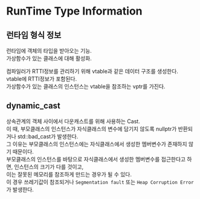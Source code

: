 # RunTime Type Information
## 런타임 형식 정보
런타임에 객체의 타입을 받아오는 기능. <br/>
가상함수가 있는 클래스에 대해 활성화. <br/>

컴파일러가 RTTI정보를 관리하기 위해 vtable과 같은 데이터 구조를 생성한다. <br/>
vtable에 RTTI정보가 포함된다. <br/>
가상함수가 있는 클래스의 인스턴스는 vtable을 참조하는 vptr를 가진다.

## dynamic_cast
상속관계의 객체 사이에서 다운캐스트를 위해 사용하는 Cast. <br/>
이 때, 부모클래스의 인스턴스가 자식클래스의 변수에 담기지 않도록 nullptr가 반환되거나 std::bad_cast가 발생한다. <br/>
그 이유는 부모클래스의 인스턴스에는 자식클래스에서 생성한 멤버변수가 존재하지 않기 때문이다. <br/>
부모클래스의 인스턴스를 바탕으로 자식클래스에서 생성한 멤버변수를 접근한다고 하면, 인스턴스의 크기가 다를 것이고, <br/>
이는 잘못된 메모리를 참조하게 만드는 경우가 될 수 있다. <br/>
이 경우 쓰레기값이 참조되거나 ```Segmentation fault``` 또는 ```Heap Corruption Error```가 발생한다.
